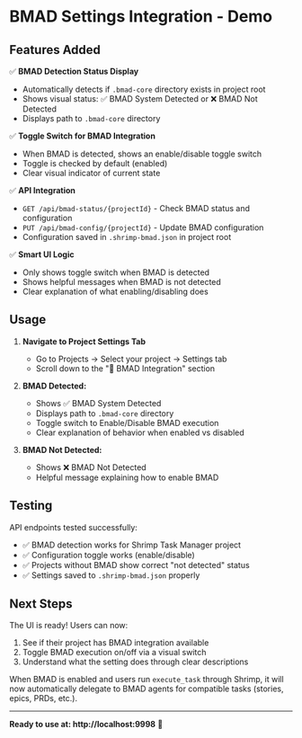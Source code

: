 # BMAD Settings Integration - Demo

## Features Added

✅ **BMAD Detection Status Display**
- Automatically detects if `.bmad-core` directory exists in project root
- Shows visual status: ✅ BMAD System Detected or ❌ BMAD Not Detected
- Displays path to `.bmad-core` directory

✅ **Toggle Switch for BMAD Integration**
- When BMAD is detected, shows an enable/disable toggle switch
- Toggle is checked by default (enabled)
- Clear visual indicator of current state

✅ **API Integration**
- `GET /api/bmad-status/{projectId}` - Check BMAD status and configuration
- `PUT /api/bmad-config/{projectId}` - Update BMAD configuration
- Configuration saved in `.shrimp-bmad.json` in project root

✅ **Smart UI Logic**
- Only shows toggle switch when BMAD is detected
- Shows helpful messages when BMAD is not detected
- Clear explanation of what enabling/disabling does

## Usage

1. **Navigate to Project Settings Tab**
   - Go to Projects → Select your project → Settings tab
   - Scroll down to the "🤖 BMAD Integration" section

2. **BMAD Detected:**
   - Shows ✅ BMAD System Detected
   - Displays path to `.bmad-core` directory
   - Toggle switch to Enable/Disable BMAD execution
   - Clear explanation of behavior when enabled vs disabled

3. **BMAD Not Detected:**
   - Shows ❌ BMAD Not Detected
   - Helpful message explaining how to enable BMAD

## Testing

API endpoints tested successfully:
- ✅ BMAD detection works for Shrimp Task Manager project
- ✅ Configuration toggle works (enable/disable)
- ✅ Projects without BMAD show correct "not detected" status
- ✅ Settings saved to `.shrimp-bmad.json` properly

## Next Steps

The UI is ready! Users can now:
1. See if their project has BMAD integration available
2. Toggle BMAD execution on/off via a visual switch
3. Understand what the setting does through clear descriptions

When BMAD is enabled and users run `execute_task` through Shrimp, it will now automatically delegate to BMAD agents for compatible tasks (stories, epics, PRDs, etc.).

---

**Ready to use at: http://localhost:9998** 🚀